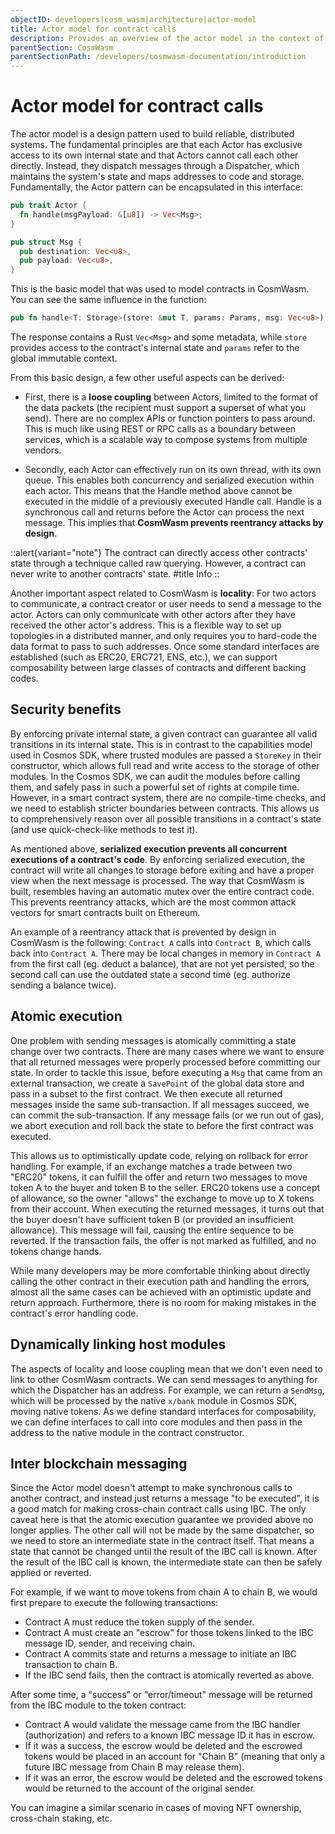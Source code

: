 ```yaml
---
objectID: developers|cosm_wasm|architecture|actor-model
title: Actor model for contract calls
description: Provides an overview of the actor model in the context of CosmWasm
parentSection: CosmWasm
parentSectionPath: /developers/cosmwasm-documentation/introduction
---
```


# Actor model for contract calls
The actor model is a design pattern used to build reliable, distributed systems. The fundamental principles are that each Actor has exclusive access to its own internal state and that Actors cannot call each other directly. Instead, they dispatch messages through a Dispatcher, which maintains the system's state and maps addresses to code and storage. Fundamentally, the Actor pattern can be encapsulated in this interface:

```rust
pub trait Actor {
  fn handle(msgPayload: &[u8]) -> Vec<Msg>;
}

pub struct Msg {
  pub destination: Vec<u8>,
  pub payload: Vec<u8>,
}
```

This is the basic model that was used to model contracts in CosmWasm. You can see the same influence in the function:

```rust
pub fn handle<T: Storage>(store: &mut T, params: Params, msg: Vec<u8>) -> Result<Response>
```

The response contains a Rust `Vec<Msg>` and some metadata, while `store` provides access to the contract's internal state and `params` refer to the global immutable context. 

From this basic design, a few other useful aspects can be derived:

- First, there is a **loose coupling** between Actors, limited to the format of the data packets (the recipient must support a superset of what you send). There are no complex APIs or function pointers to pass around. This is much like using REST or RPC calls as a boundary between services, which is a scalable way to compose systems from multiple vendors.

- Secondly, each Actor can effectively run on its own thread, with its own queue. This enables both concurrency and serialized execution within each actor. This means that the Handle method above cannot be executed in the middle of a previously executed Handle call. Handle is a synchronous call and returns before the Actor can process the next message. This implies that **CosmWasm prevents reentrancy attacks by design**.

::alert{variant="note"}
The contract can directly access other contracts' state through a technique called raw querying. However, a contract can never write to another contracts' state.
#title
Info
::

Another important aspect related to CosmWasm is **locality**: For two actors to communicate, a contract creator or user needs to send a message to the actor. Actors can only communicate with other actors after they have received the other actor's address. This is a flexible way to set up topologies in a distributed manner, and only requires you to hard-code the data format to pass to such addresses. Once some standard interfaces are established (such as ERC20, ERC721, ENS, etc.), we can support composability between large classes of contracts and different backing codes.

## Security benefits
By enforcing private internal state, a given contract can guarantee all valid transitions in its internal state. This is in contrast to the capabilities model used in Cosmos SDK, where trusted modules are passed a `StoreKey` in their constructor, which allows full read and write access to the storage of other modules. In the Cosmos SDK, we can audit the modules before calling them, and safely pass in such a powerful set of rights at compile time.  However, in a smart contract system, there are no compile-time checks, and we need to establish stricter boundaries between contracts. This allows us to comprehensively reason over all possible transitions in a contract's state (and use quick-check-like methods to test it).

As mentioned above, **serialized execution prevents all concurrent executions of a contract's code**. By enforcing serialized execution, the contract will write all changes to storage before exiting and have a proper view when the next message is processed. The way that CosmWasm is built, resembles having an automatic mutex over the entire contract code. This prevents reentrancy attacks, which are the most common attack vectors for smart contracts built on Ethereum. 

An example of a reentrancy attack that is prevented by design in CosmWasm is the following:
`Contract A` calls into `Contract B`, which calls back into `Contract A`. There may be local changes in memory in `Contract A` from the first call (eg. deduct a balance), that are not yet persisted, so the second call can use the outdated state a second time (eg. authorize sending a balance twice).

## Atomic execution
One problem with sending messages is atomically committing a state change over two contracts. There are many cases where we want to ensure that all returned messages were properly processed before committing our state. In order to tackle this issue, before executing a `Msg` that came from an external transaction, we create a `SavePoint` of the global data store and pass in a subset to the first contract. We then execute all returned messages inside the same sub-transaction. If all messages succeed, we can commit the sub-transaction. If any message fails (or we run out of gas), we abort execution and roll back the state to before the first contract was executed.

This allows us to optimistically update code, relying on rollback for error handling. For example, if an exchange matches a trade between two "ERC20" tokens, it can fulfill the offer and return two messages to move token A to the buyer and token B to the seller. ERC20 tokens use a concept of allowance, so the owner "allows" the exchange to move up to X tokens from their account. When executing the returned messages, it turns out that the buyer doesn't have sufficient token B (or provided an insufficient allowance). This message will fail, causing the entire sequence to be reverted. If the transaction fails, the offer is not marked as fulfilled, and no tokens change hands.

While many developers may be more comfortable thinking about directly calling the other contract in their execution path and handling the errors, almost all the same cases can be achieved with an optimistic update and return approach. Furthermore, there is no room for making mistakes in the contract's error handling code.

## Dynamically linking host modules
The aspects of locality and loose coupling mean that we don't even need to link to other CosmWasm contracts. We can send messages to anything for which the Dispatcher has an address. For example, we can return a `SendMsg`, which will be processed by the native `x/bank` module in Cosmos SDK, moving native tokens. As we define standard interfaces for composability, we can define interfaces to call into core modules and then pass in the address to the native module in the contract constructor.

## Inter blockchain messaging
Since the Actor model doesn't attempt to make synchronous calls to another contract, and instead just returns a message "to be executed", it is a good match for making cross-chain contract calls using IBC. The only caveat here is that the atomic execution guarantee we provided above no longer applies. The other call will not be made by the same dispatcher, so we need to store an intermediate state in the contract itself. That means a state that cannot be changed until the result of the IBC call is known. After the result of the IBC call is known, the intermediate state can then be safely applied or reverted.

For example, if we want to move tokens from chain A to chain B, we would first prepare to execute the following transactions:

- Contract A must reduce the token supply of the sender.
- Contract A must create an "escrow" for those tokens linked to the IBC message ID, sender, and receiving chain.
- Contract A commits state and returns a message to initiate an IBC transaction to chain B.
- If the IBC send fails, then the contract is atomically reverted as above.

After some time, a "success" or "error/timeout" message will be returned from the IBC module to the token contract:

- Contract A would validate the message came from the IBC handler (authorization) and refers to a known IBC message ID it has in escrow.
- If it was a success, the escrow would be deleted and the escrowed tokens would be placed in an account for "Chain B" (meaning that only a future IBC message from Chain B may release them).
- If it was an error, the escrow would be deleted and the escrowed tokens would be returned to the account of the original sender.

You can imagine a similar scenario in cases of moving NFT ownership, cross-chain staking, etc.

